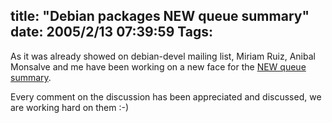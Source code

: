 title: "Debian packages NEW queue summary"
date: 2005/2/13 07:39:59
Tags: 
---
<p>As it was already showed on debian-devel mailing list, Miriam Ruiz, Anibal Monsalve and me have been working on a new face for the <a href="http://qa.debian.org/~anibal/debian-NEW.html">NEW queue summary</a>.</p>
<p>Every comment on the discussion has been appreciated and discussed, we are working hard on them :-)</p>
<br/><br/>

